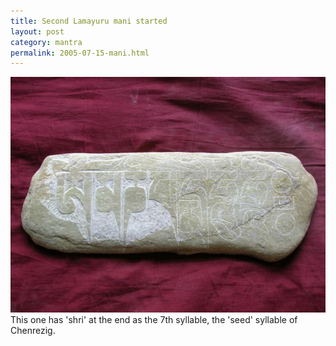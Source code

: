 ```yaml
---
title: Second Lamayuru mani started
layout: post
category: mantra
permalink: 2005-07-15-mani.html
---
```



![mani 2](/assets/images/mani/mani2Started.jpg)  
This one has 'shri' at the end as the 7th syllable, the 'seed' syllable of Chenrezig.
